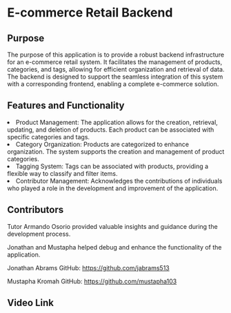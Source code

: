 # E-commerce Retail Backend

## Purpose

The purpose of this application is to provide a robust backend infrastructure for an e-commerce retail system. It facilitates the management of products, categories, and tags, allowing for efficient organization and retrieval of data. The backend is designed to support the seamless integration of this system with a corresponding frontend, enabling a complete e-commerce solution.

## Features and Functionality

<li>Product Management: The application allows for the creation, retrieval, updating, and deletion of products. Each product can be associated with specific categories and tags.</li>

<li>Category Organization: Products are categorized to enhance organization. The system supports the creation and management of product categories.</li>

<li>Tagging System: Tags can be associated with products, providing a flexible way to classify and filter items.</li>

<li>Contributor Management: Acknowledges the contributions of individuals who played a role in the development and improvement of the application.</li>

## Contributors

Tutor Armando Osorio provided valuable insights and guidance during the development process.

Jonathan and Mustapha helped debug and enhance the functionality of the application.

Jonathan Abrams
GitHub: https://github.com/jabrams513

Mustapha Kromah
GitHub: https://github.com/mustapha103

## Video Link